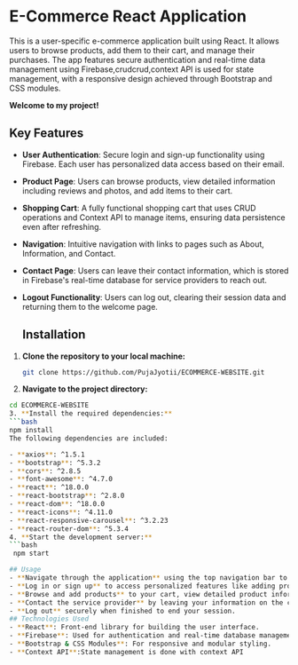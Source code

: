 # E-Commerce React Application
This is a user-specific e-commerce application built using React. It allows users to browse products, add them to their cart, and manage their purchases. The app features secure authentication and real-time data management using Firebase,crudcrud,context API is used for state management, with a responsive design achieved through Bootstrap and CSS modules.

**Welcome to my project!**
## Key Features
- **User Authentication**: Secure login and sign-up functionality using Firebase. Each user has personalized data access based on their email.
- **Product Page**: Users can browse products, view detailed information including reviews and photos, and add items to their cart.
- **Shopping Cart**: A fully functional shopping cart that uses CRUD operations and Context API to manage items, ensuring data persistence even after refreshing.
- **Navigation**: Intuitive navigation with links to pages such as About, Information, and Contact.
- **Contact Page**: Users can leave their contact information, which is stored in Firebase's real-time database for service providers to reach out.
- **Logout Functionality**: Users can log out, clearing their session data and returning them to the welcome page.

  ## Installation

1. **Clone the repository to your local machine:**

   ```bash
   git clone https://github.com/PujaJyotii/ECOMMERCE-WEBSITE.git
2. **Navigate to the project directory:**

  ```bash
cd ECOMMERCE-WEBSITE
3. **Install the required dependencies:**
  ```bash
  npm install
The following dependencies are included:

- **axios**: ^1.5.1
- **bootstrap**: ^5.3.2
- **cors**: ^2.8.5
- **font-awesome**: ^4.7.0
- **react**: ^18.0.0
- **react-bootstrap**: ^2.8.0
- **react-dom**: ^18.0.0
- **react-icons**: ^4.11.0
- **react-responsive-carousel**: ^3.2.23
- **react-router-dom**: ^5.3.4
4. **Start the development server:**
 ```bash
   npm start

## Usage
- **Navigate through the application** using the top navigation bar to explore different sections such as the product page, about page, information page, and contact page.
- **Log in or sign up** to access personalized features like adding products to the cart.
- **Browse and add products** to your cart, view detailed product information, and manage your cart items.
- **Contact the service provider** by leaving your information on the contact page.
- **Log out** securely when finished to end your session.
## Technologies Used
- **React**: Front-end library for building the user interface.
- **Firebase**: Used for authentication and real-time database management.
- **Bootstrap & CSS Modules**: For responsive and modular styling.
- **Context API**:State management is done with context API
